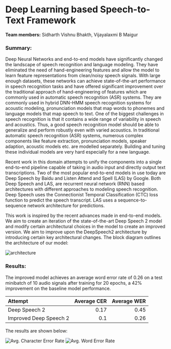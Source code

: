 # Deep Learning based Speech-to-Text Framework

**Team members:** Sidharth Vishnu Bhakth, Vijayalaxmi B Maigur

### Summary:

Deep Neural Networks and end-to-end models have significantly changed the landscape of speech recognition and language modeling. They have eliminated the need of hand-engineering features and allow the model to learn feature representations from clean/noisy speech signals. With large enough datasets, these networks can achieve state-of-the-art performance in speech recognition tasks and have offered significant improvement over the traditional approach of hand-engineering of features which are commonly used in automatic speech recognition (ASR) systems. They are commonly used in hybrid DNN-HMM speech recognition systems for acoustic modeling, pronunciation models that map words to phonemes and language models that map speech to text. One of the biggest challenges in speech recognition is that it contains a wide range of variability in speech and acoustics. Thus, a good speech recognition model should be able to generalize and perform robustly even with varied acoustics. In traditional automatic speech recognition (ASR) systems, numerous complex components like feature extraction, pronunciation models, speaker adaption, acoustic models etc. are modelled separately. Building and tuning these individual models are very hard especially for a new language.

Recent work in this domain attempts to unify the components into a single end-to-end pipeline capable of taking in audio input and directly output text transcriptions. Two of the most popular end-to-end models in use today are Deep Speech by Baidu and Listen Attend and Spell (LAS) by Google. Both Deep Speech and LAS, are recurrent neural network (RNN) based architectures with different approaches to modeling speech recognition. Deep Speech uses the Connectionist Temporal Classification (CTC) loss function to predict the speech transcript. LAS uses a sequence-to-sequence network architecture for predictions. 

This work is inspired by the recent advances made in end-to-end models. We aim to create an iteration of the state-of-the-art Deep Speech 2 model and modify certain architectural choices in the model to create an improved version. We aim to improve upon the DeepSpeech2 architecture by introducing certain key architectural changes. The block diagram outlines the architecture of our model:

![architecture](https://github.com/SidharthBhakth/E599-high-performance-big-data/blob/master/fall-2020/4/images/Model.png)

### Results:

The improved model achieves an average word error rate of 0.26 on a test minibatch of 10 audio signals after training for 20 epochs, a 42% improvement on the baseline model performance.

| Attempt                | Average CER | Average WER |
| :--------------------- | -----------:| -----------:|
| Deep Speech 2          | 0.17        | 0.45        |
| Improved Deep Speech 2 | 0.1         | 0.26        |


The results are shown below:

![Avg. Character Error Rate](https://github.com/SidharthBhakth/E599-high-performance-big-data/blob/master/fall-2020/4/images/cer.png)
![Avg. Word Error Rate](https://github.com/SidharthBhakth/E599-high-performance-big-data/blob/master/fall-2020/4/images/wer.png)
